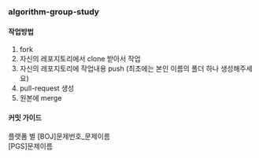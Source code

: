 ### algorithm-group-study

#### 작업방법
1. fork
2. 자신의 레포지토리에서 clone 받아서 작업
3. 자신의 레포지토리에 작업내용 push (최초에는 본인 이름의 폴더 하나 생성해주세요)
4. pull-request 생성
5. 원본에 merge

#### 커밋 가이드
플랫폼 별
[BOJ]문제번호_문제이름  
[PGS]문제이름
